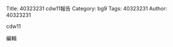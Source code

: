 Title: 40323231 cdw11報告
Category: bg9
Tags: 40323231
Author: 40323231

cdw11
<!-- PELICAN_END_SUMMARY -->

編輯